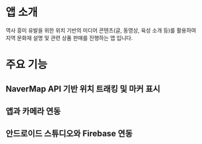 # 앱 소개
역사 흥미 유발을 위한 위치 기반의 미디어 콘텐츠(글, 동영상, 육성 소개 등)를 활용하여 지역 문화재 설명 및 관련 상품 판매를 진행하는 앱 입니다.

# 주요 기능
## NaverMap API 기반 위치 트래킹 및 마커 표시

## 앱과 카메라 연동

## 안드로이드 스튜디오와 Firebase 연동
